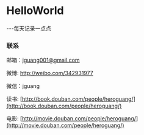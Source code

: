 # HelloWorld
---每天记录一点点


### 联系

邮箱：jguang001@gmail.com

微博: http://weibo.com/342931977

微信：jguang

读书: [http://book.douban.com/people/heroguang/](http://book.douban.com/people/heroguang/)

电影: [http://movie.douban.com/people/heroguang/](http://movie.douban.com/people/heroguang/)


